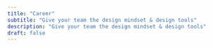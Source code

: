 ```yaml
---
title: "Career"
subtitle: "Give your team the design mindset & design tools"
description: "Give your team the design mindset & design tools"
draft: false
---
```


